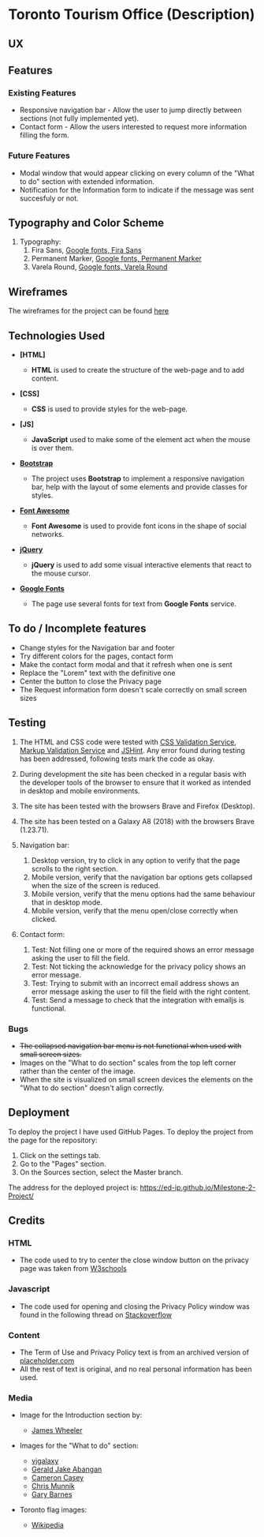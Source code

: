 # Toronto Tourism Office (Description)
 
## UX

## Features

### Existing Features
- Responsive navigation bar - Allow the user to jump directly between sections (not fully implemented yet).
- Contact form - Allow the users interested to request more information filling the form.

### Future Features
- Modal window that would appear clicking on every column of the "What to do" section with extended information.
- Notification for the Information form to indicate if the message was sent succesfuly or not.

## Typography and Color Scheme

1. Typography:
    1. Fira Sans, [Google fonts, Fira Sans](https://fonts.google.com/specimen/Fira+Sans?selection.family=Roboto:400,700)
    2. Permanent Marker, [Google fonts, Permanent Marker](https://fonts.google.com/specimen/Permanent+Marker?selection.family=Roboto:400,700)
    3. Varela Round, [Google fonts, Varela Round](https://fonts.google.com/specimen/Varela+Round?selection.family=Roboto:400,700)

## Wireframes

The wireframes for the project can be found [here](https://github.com/ED-IP/Milestone-2-Project/blob/master/docs/Wireframe_milestone_2.png)

## Technologies Used

- **[HTML]**
	- **HTML** is used to create the structure of the web-page and to add content.
	
- **[CSS]**
	- **CSS** is used to provide styles for the web-page.

- **[JS]**
    - **JavaScript** used to make some of the element act when the mouse is over them.

- **[Bootstrap](https://getbootstrap.com/)**
    - The project uses **Bootstrap** to implement a responsive navigation bar, help with the layout of some elements and provide classes for styles.

- **[Font Awesome](https://fontawesome.com/)**
	- **Font Awesome** is used to provide font icons in the shape of social networks.

- **[jQuery](https://jquery.com/)**
	- **jQuery** is used to add some visual interactive elements that react to the mouse cursor.
	
- **[Google Fonts](https://fonts.google.com/)**
	- The page use several fonts for text from **Google Fonts** service.

## To do / Incomplete features

 - Change styles for the Navigation bar and footer
 - Try different colors for the pages, contact form
 - Make the contact form modal and that it refresh when one is sent
 - Replace the "Lorem" text with the definitive one
 - Center the button to close the Privacy page
 - The Request information form doesn't scale correctly on small screen sizes
 
## Testing

1. The HTML and CSS code were tested with [CSS Validation Service](https://jigsaw.w3.org/css-validator/), [Markup Validation Service](https://validator.w3.org/) and [JSHint](https://jshint.com/).
   Any error found during testing has been addressed, following tests mark the code as okay.
  
2. During development the site has been checked in a regular basis with the developer tools of the browser to ensure that it worked as intended in desktop and mobile environments.

3. The site has been tested with the browsers Brave and Firefox (Desktop).

4. The site has been tested on a Galaxy A8 (2018) with the browsers Brave (1.23.71).

5. Navigation bar:
	1. Desktop version, try to click in any option to verify that the page scrolls to the right section.
	2. Mobile version, verify that the navigation bar options gets collapsed when the size of the screen is reduced.
	3. Mobile version, verify that the menu options had the same behaviour that in desktop mode.
	4. Mobile version, verify that the menu open/close correctly when clicked.

6. Contact form:
	1. Test: Not filling one or more of the required shows an error message asking the user to fill the field.
	2. Test: Not ticking the acknowledge for the privacy policy shows an error message.
	3. Test: Trying to submit with an incorrect email address shows an error message asking the user to fill the field with the right content.
    4. Test: Send a message to check that the integration with emailjs is functional.

### Bugs

- ~~The collapsed navigation bar menu is not functional when used with small screen sizes.~~
- Images on the "What to do section" scales from the top left corner rather than the center of the image.
- When the site is visualized on small screen devices the elements on the "What to do section" doesn't align correctly.


## Deployment

To deploy the project I have used GitHub Pages. 
To deploy the project from the page for the repository: 
  1. Click on the settings tab.
  2. Go to the "Pages" section.
  3. On the Sources section, select the Master branch.

The address for the deployed project is: https://ed-ip.github.io/Milestone-2-Project/


## Credits

### HTML

 - The code used to try to center the close window button on the privacy page was taken from [W3schools](https://www.w3schools.com/howto/tryit.asp?filename=tryhow_css_center-vertical2_btn)

### Javascript

 - The code used for opening and closing the Privacy Policy window was found in the following thread on [Stackoverflow](https://stackoverflow.com/a/24659694)

### Content

- The Term of Use and Privacy Policy text is from an archived version of [placeholder.com](https://web.archive.org/web/20200216231943/https://placeholder.com/about/privacy/#content)
- All the rest of text is original, and no real personal information has been used.

### Media

- Image for the Introduction section by:
	- [James Wheeler](https://www.pexels.com/photo/buildings-near-body-of-water-at-night-1519088/)
	
- Images for the "What to do" section:
	- [vjgalaxy](https://www.pexels.com/photo/white-boat-on-sea-5054143/)
    - [Gerald Jake Abangan](https://www.pexels.com/photo/plate-of-barbeques-on-dining-table-2689419/)
    - [Cameron Casey](https://www.pexels.com/photo/people-on-sidewalk-selective-focal-photo-1687093/)
    - [Chris Munnik](https://www.pexels.com/photo/blue-train-2536178/)
    - [Gary Barnes](https://www.pexels.com/photo/man-with-strong-fragrant-coffee-in-hands-6248740/)

	
- Toronto flag images:
	- [Wikipedia](https://en.wikipedia.org/wiki/Toronto#/media/File:Flag_of_Toronto,_Canada.svg)